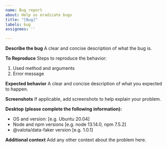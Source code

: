```yaml
---
name: Bug report
about: Help us eradicate bugs
title: "[Bug]"
labels: bug
assignees: ''

---
```


**Describe the bug**
A clear and concise description of what the bug is.

**To Reproduce**
Steps to reproduce the behavior:
1. Used method and arguments
1. Error message

**Expected behavior**
A clear and concise description of what you expected to happen.

**Screenshots**
If applicable, add screenshots to help explain your problem.

**Desktop (please complete the following information):**
 - OS and version: [e.g. Ubuntu 20.04]
 - Node and npm versions [e.g. node 13.14.0, npm 7.5.2]
 - @valota/data-faker version [e.g. 1.0.1]

**Additional context**
Add any other context about the problem here.
